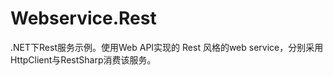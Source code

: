 Webservice.Rest
===============

.NET下Rest服务示例。使用Web API实现的 Rest 风格的web service，分别采用HttpClient与RestSharp消费该服务。
